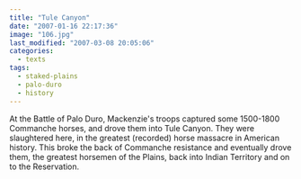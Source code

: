 ```yaml
---
title: "Tule Canyon"
date: "2007-01-16 22:17:36"
image: "106.jpg"
last_modified: "2007-03-08 20:05:06"
categories:
  - texts
tags:
  - staked-plains
  - palo-duro
  - history   
---
```


At the Battle of Palo Duro, Mackenzie's troops captured some 1500-1800 Commanche horses, and drove them into Tule Canyon. They were slaughtered here, in the greatest (recorded) horse massacre in American history. This broke the back of Commanche resistance and eventually drove them, the greatest horsemen of the Plains, back into Indian Territory and on to the Reservation.
